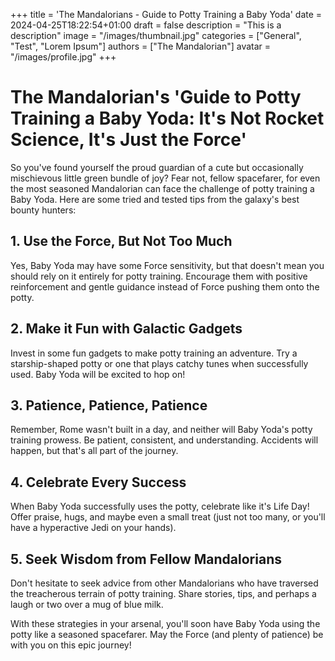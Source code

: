 +++
title = 'The Mandalorians - Guide to Potty Training a Baby Yoda'
date = 2024-04-25T18:22:54+01:00
draft = false
description = "This is a description"
image = "/images/thumbnail.jpg"
categories = ["General", "Test", "Lorem Ipsum"]
authors = ["The Mandalorian"]
avatar = "/images/profile.jpg"
+++

# The Mandalorian's 'Guide to Potty Training a Baby Yoda: It's Not Rocket Science, It's Just the Force'

So you've found yourself the proud guardian of a cute but occasionally mischievous little green bundle of joy? Fear not, fellow spacefarer, for even the most seasoned Mandalorian can face the challenge of potty training a Baby Yoda. Here are some tried and tested tips from the galaxy's best bounty hunters:

## 1. Use the Force, But Not Too Much

Yes, Baby Yoda may have some Force sensitivity, but that doesn't mean you should rely on it entirely for potty training. Encourage them with positive reinforcement and gentle guidance instead of Force pushing them onto the potty.

## 2. Make it Fun with Galactic Gadgets

Invest in some fun gadgets to make potty training an adventure. Try a starship-shaped potty or one that plays catchy tunes when successfully used. Baby Yoda will be excited to hop on!

## 3. Patience, Patience, Patience

Remember, Rome wasn't built in a day, and neither will Baby Yoda's potty training prowess. Be patient, consistent, and understanding. Accidents will happen, but that's all part of the journey.

## 4. Celebrate Every Success

When Baby Yoda successfully uses the potty, celebrate like it's Life Day! Offer praise, hugs, and maybe even a small treat (just not too many, or you'll have a hyperactive Jedi on your hands).

## 5. Seek Wisdom from Fellow Mandalorians

Don't hesitate to seek advice from other Mandalorians who have traversed the treacherous terrain of potty training. Share stories, tips, and perhaps a laugh or two over a mug of blue milk.

With these strategies in your arsenal, you'll soon have Baby Yoda using the potty like a seasoned spacefarer. May the Force (and plenty of patience) be with you on this epic journey!

